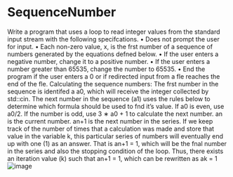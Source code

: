 # SequenceNumber
Write a program that uses a loop to read integer values from the standard input stream
with the following specifcations.
• Does not prompt the user for input.
• Each non-zero value, x, is the frst number of a sequence of numbers generated by the
equations defned below.
• If the user enters a negative number, change it to a positive number.
• If the user enters a number greater than 65535, change the number to 65535.
• End the program if the user enters a 0 or if redirected input from a fle reaches the end
of the fle.
Calculating the sequence numbers:
The frst number in the sequence is identifed a a0, which will receive the integer collected by
std::cin. The next number in the sequence (a1) uses the rules below to determine which
formula should be used to fnd it’s value. If a0 is even, use a0/2. If the number is odd, use
3 ∗ a0 + 1 to calculate the next number.
an is the current number. an+1 is the next number in the series.
If we keep track of the number of times that a calculation was made and store that value
in the variable k, this particular series of numbers will eventually end up with one (1) as an
answer. That is an+1 = 1, which will be the fnal number in the series and also the stopping
condition of the loop. Thus, there exists an iteration value (k) such that an+1 = 1, which
can be rewritten as ak = 1
![image](https://user-images.githubusercontent.com/25221118/200106472-28aa7501-902a-4a35-b913-669373e56399.png)

